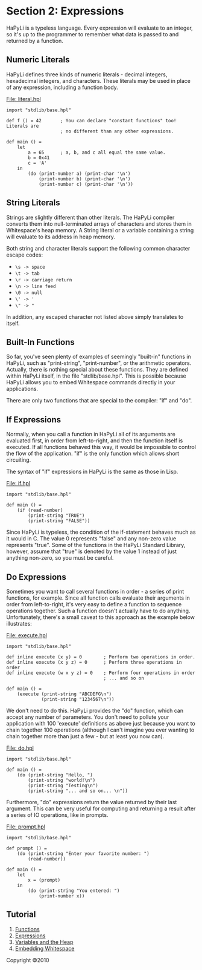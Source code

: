 # Section 2: Expressions

HaPyLi is a typeless language. Every expression will evaluate to an integer, so
it's up to the programmer to remember what data is passed to and returned by a
function.

## Numeric Literals

HaPyLi defines three kinds of numeric literals - decimal integers, hexadecimal
integers, and characters. These literals may be used in place of any expression,
including a function body.

[File: literal.hpl](./literal.hpl)

```hapyli
import "stdlib/base.hpl"

def f () = 42       ; You can declare "constant functions" too! Literals are
                    ; no different than any other expressions.

def main () =
    let
        a = 65      ; a, b, and c all equal the same value.
        b = 0x41
        c = 'A'
    in
        (do (print-number a) (print-char '\n')
            (print-number b) (print-char '\n')
            (print-number c) (print-char '\n'))
```

## String Literals

Strings are slightly different than other literals. The HaPyLi compiler converts
them into null-terminated arrays of characters and stores them in Whitespace's
heap memory. A String literal or a variable containing a string will evaluate to
its address in heap memory.

Both string and character literals support the following common character escape
codes:

- `\s -> space`
- `\t -> tab`
- `\r -> carriage return`
- `\n -> line feed`
- `\0 -> null`
- `\' -> '`
- `\" -> "`

In addition, any escaped character not listed above simply translates to itself.

## Built-In Functions

So far, you've seen plenty of examples of seemingly "built-in" functions in
HaPyLi, such as "print-string", "print-number", or the arithmetic operators.
Actually, there is nothing special about these functions. They are defined
within HaPyLi itself, in the file "stdlib/base.hpl". This is possible because
HaPyLi allows you to embed Whitespace commands directly in your applications.

There are only two functions that are special to the compiler: "if" and "do".

## If Expressions

Normally, when you call a function in HaPyLi all of its arguments are evaluated
first, in order from left-to-right, and then the function itself is executed. If
all functions behaved this way, it would be impossible to control the flow of
the application. "if" is the only function which allows short
circuiting.

The syntax of "if" expressions in HaPyLi is the same as those in Lisp.

[File: if.hpl](./if.hpl)

```hapyli
import "stdlib/base.hpl"

def main () =
    (if (read-number)
        (print-string "TRUE")
        (print-string "FALSE"))
```

Since HaPyLi is typeless, the condition of the if-statement behaves much as it
would in C. The value 0 represents "false" and any non-zero value represents
"true". Some of the functions in the HaPyLi Standard Library, however, assume
that "true" is denoted by the value 1 instead of just anything non-zero, so you
must be careful.

## Do Expressions

Sometimes you want to call several functions in order - a series of print
functions, for example. Since all function calls evaluate their arguments in
order from left-to-right, it's very easy to define a function to sequence
operations together. Such a function doesn't actually have to do anything.
Unfortunately, there's a small caveat to this approach as the example below
illustrates:

[File: execute.hpl](./execute.hpl)

```hapyli
import "stdlib/base.hpl"

def inline execute (x y) = 0        ; Perform two operations in order.
def inline execute (x y z) = 0      ; Perform three operations in order
def inline execute (w x y z) = 0    ; Perform four operations in order
                                    ; ... and so on

def main () =
    (execute (print-string "ABCDEFG\n")
             (print-string "1234567\n"))
```

We don't need to do this. HaPyLi provides the "do" function, which can accept
any number of parameters. You don't need to pollute your application with 100
'execute' definitions as above just because you want to chain together 100
operations (although I can't imagine you ever wanting to chain together more
than just a few - but at least you now can).

[File: do.hpl](./do.hpl)

```hapyli
import "stdlib/base.hpl"

def main () =
    (do (print-string "Hello, ")
        (print-string "world!\n")
        (print-string "Testing\n")
        (print-string "... and so on... \n"))
```

Furthermore, "do" expressions return the value returned by their last argument.
This can be very useful for computing and returning a result after a series of
IO operations, like in prompts.

[File: prompt.hpl](./prompt.hpl)

```hapyli
import "stdlib/base.hpl"

def prompt () =
    (do (print-string "Enter your favorite number: ")
        (read-number))

def main () =
    let
        x = (prompt)
    in
        (do (print-string "You entered: ")
            (print-number x))
```

## Tutorial

1. [Functions](./functions.md)
2. [Expressions](./expressions.md)
3. [Variables and the Heap](./variablesandtheheap.md)
4. [Embedding Whitespace](./embeddingwhitespace.md)

Copyright ©2010
